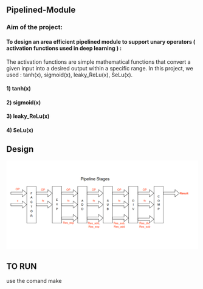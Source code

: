 ## Pipelined-Module
### Aim of the project: 
#### To design an area efficient pipelined module to support unary operators ( activation functions used in deep learning ) :
The activation functions are simple mathematical functions that convert a given input into a desired output within a specific range. In this project, we used : tanh(x), sigmoid(x), leaky_ReLu(x), SeLu(x).
#### 1) tanh(x) 
#### 2) sigmoid(x)  
#### 3) leaky_ReLu(x) 
#### 4) SeLu(x)
## Design 

![Pipline Stages ](kanth.png)


## TO RUN 
use the comand make 
